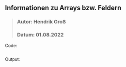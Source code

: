## Informationen zu Arrays bzw. Feldern
>### Autor: Hendrik Groß
>### Datum: 01.08.2022

Code:
```cpp

```

Output:
```

```